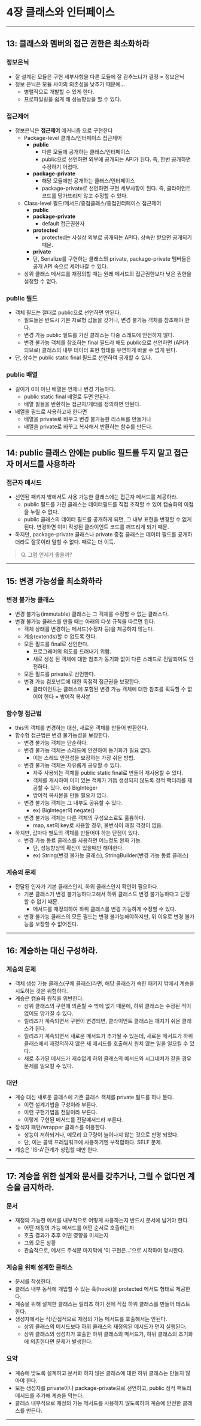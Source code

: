# 4장 클래스와 인터페이스
---

## 13: 클래스와 멤버의 접근 권한은 최소화하라
### 정보은닉
- 잘 설계된 모듈은 구현 세부사항을 다른 모듈에 잘 감추느냐가 결정 = 정보은닉
- 정보 은닉은 모듈 사이의 의존성을 낮추기 때문에...
    - 병렬적으로 개발할 수 있게 한다.
    - 프로파일링을 쉽게 해 성능향상을 할 수 있다.

### 접근제어
- 정보은닉은 **접근제어** 메커니즘 으로 구현한다
    - Package-level 클래스/인터페이스 접근제어
        - **public**
            - 다른 모듈에 공개하는 클래스/인터페이스
            - public으로 선언하면 외부에 공개되는 API가 된다. 즉, 한번 공개하면 수정하기 어렵다.
        - **package-private**
            - 해당 모듈에만 공개하는 클래스/인터페이스
            - package-private로 선언하면 구현 세부사항이 된다. 즉, 클라이언트 코드를 망가뜨리지 않고 수정할 수 있다.
    - Class-level 필드/메서드/중첩클래스/중첩인터페이스 접근제어
        - **public**
        - **package-private**
            - default 접근권한자
        - **protected**
            - protected는 사실상 외부로 공개되는 API다. 상속만 받으면 공개되기 때문.
        - **private**
        - 단, Serialize를 구현하는 클래스의 private, package-private 멤버들은 공개 API 속으로 세어나갈 수 있다.
    - 상위 클래스 메서드를 재정의할 때는 원래 메서드의 접근권한보다 낮은 권한을 설정할 수 없다.

### public 필드
- 객체 필드는 절대로 public으로 선언하면 안된다.
    - 필드들은 반드시 기본 자료형 값들을 갖거나, 변경 불가능 객체를 참조해야 한다.
    - 변경 가능 public 필드를 가진 클래스는 다중 스레드에 안전하지 않다.
    - 변경 불가능 객체를 참조하는 final 필드라 해도 public으로 선언하면 (API가 되므로) 클래스의 내부 데이터 포현 형태를 유연하게 바꿀 수 없게 된다.
- 단, 상수는 public static final 필드로 선언하여 공개할 수 있다.

### public 배열
- 길이가 0이 아닌 배열은 언제나 변경 가능하다.
    - public static final 배열로 두면 안된다.
    - 배열 필들을 반환하는 접근자/게터를 정의하면 안된다.
- 배열을 필드로 사용하고자 한다면
    - 배열을 private로 바꾸고 변경 불가능한 리스트를 만들거나
    - 배열을 private로 바꾸고 복사해서 반환하는 함수를 만든다.
---

## 14: public 클래스 안에는 public 필드를 두지 말고 접근자 메서드를 사용하라
### 접근자 메서드
- 선언된 패키지 밖에서도 사용 가능한 클래스에는 접근자 메서드를 제공하라.
    - public 필드를 가진 클래스는 데이터필드를 직접 조작할 수 있어 캡슐화의 이점을 누릴 수 없다.
    - public 클래스의 데이터 필드를 공개하게 되면, 그 내부 표현을 변경할 수 없게 된다. 변경하면 이미 작성된 클라이언트 코드를 깨뜨리게 되기 때문.
- 하지만, package-private 클래스나 private 중첩 클래스는 데이터 필드를 공개하더라도 잘못이라 말할 수 없다. 때로는 더 이득.
> Q. 그럼 언제가 좋을까?

---

## 15: 변경 가능성을 최소화하라
### 변경 불가능 클래스
- 변경 불가능(immutable) 클래스는 그 객체를 수정할 수 없는 클래스다.
- 변경 불가능 클래스를 만들 때는 아래의 다섯 규칙을 따르면 된다.
    - 객체 상태를 변경하는 메서드(수정자 등)을 제공하지 않는다.
    - 계승(extends)할 수 없도록 한다.
    - 모든 필드를 final로 선언한다.
        - 프로그래머의 의도를 드러내기 위함.
        - 새로 생성 된 객체에 대한 참조가 동기화 없이 다른 스레드로 전달되어도 안전하다.
    - 모든 필드를 private로 선언한다.
    - 변경 가능 컴포넌트에 대한 독점적 접근권을 보장한다.
        - 클라이언트는 클래스에 포함된 변경 가능 객체에 대한 참조를 획득할 수 없어야 한다 = 방어적 복사본

### 함수형 접근법
- this의 객체를 변경하는 대신, 새로운 객체를 만들어 반환한다.
- 함수형 접근법은 변경 불가능성을 보장한다.
    - 변경 불가능 객체는 단순하다.
    - 변경 불가능 객체는 스레드에 안전하여 동기화가 필요 없다.
        - 이는 스레드 안전성을 보장하는 가장 쉬운 방법.
    - 변경 불가능 객체는 자유롭게 공유할 수 있다.
        - 자주 사용되는 객체를 public static final로 만들어 재사용할 수 있다.
        - 객체를 캐시하여 이미 있는 객체가 거듭 생성되지 않도록 정적 팩터리를 제공할 수 있다. ex) BigInteger
        - 방어적 복사본을 만들 필요가 없다.
    - 변경 불가능 객체는 그 내부도 공유할 수 있다.
        - ex) BigInteger의 negate()
    - 변경 불가능 객체는 다른 객체의 구성요소로도 훌륭하다.
        - map, set의 key로 사용할 경우, 불변식이 깨질 걱정이 없음.
- 하지만, 값마다 별도의 객체를 만들어야 하는 단점이 있다.
    - 변경 가능 동료 클래스를 사용하면 어느정도 완화 가능.
        - 단, 성능향상의 확신이 있을때만 해야한다.
        - ex) String(변경 불가능 클래스), StringBuilder(변경 가능 동료 클래스)

### 계승의 문제
- 전달된 인자가 기본 클래스인지, 하위 클래스인지 확인이 필요하다.
    - 기본 클래스가 변경 불가능하다고해서 하위 클래스도 변경 불가능하다고 단정할 수 없기 때문.
        - 메서드를 재정의하여 하위 클래스를 변경 가능하게 수정할 수 있다.
    - 변경 불가능 클래스의 모든 필드는 변경 불가능해야하지만, 위 이유로 변경 불가능을 보장할 수 없어진다.
---

## 16: 계승하는 대신 구성하라.
### 계승의 문제
- 객체 생성 가능 클래스(구체 클래스)라면, 해당 클래스가 속한 패키지 밖에서 계승을 시도하는 것은 위험하다.
- 계승은 캡슐화 원칙을 위반한다.
    - 상위 클래스의 구현에 의존할 수 밖에 없기 때문에, 하위 클래스는 수정된 적이 없어도 망가질 수 있다.
    - 릴리즈가 계속되면서 구현이 변경되면, 클라이언트 클래스는 깨지기 쉬운 클래스가 된다.
    - 릴리즈가 계속되면서 새로운 메서드가 추가될 수 있는데, 새로운 메서드가 하위 클래스에서 재정의하지 않은 새 메서드를 호출해서 원치 않는 일을 일으킬 수 있다.
    - 새로 추가된 메서드가 재수없게 하위 클래스의 메서드와 시그네처가 같을 경우 문제를 일으킬 수 있다.

### 대안
- 계승 대신 새로운 클래스에 기존 클래스 객체를 private 필드를 하나 둔다.
    - 이런 설계기법을 구성이라 부른다.
    - 이런 구현기법을 전달이라 부른다.
    - 이렇게 구현된 메서드를 전달메서드라 부른다.
- 장식자 패턴/wrapper 클래스를 이용한다.
    - 성능이 저하되거나, 메모리 요구량이 늘어나지 않는 것으로 판명 되었다.
    - 단, 이는 콜백 프레임워크에 사용하기엔 부적합하다. SELF 문제.
- 계승은 'IS-A'관계가 성립할 때만 한다.
---

## 17: 계승을 위한 설계와 문서를 갖추거나, 그럴 수 없다면 계승을 금지하라.
### 문서
- 재정의 가능한 메서를 내부적으로 어떻게 사용하는지 반드시 문서에 남겨야 한다.
    - 어떤 재정의 가능 메서드를 어떤 순서로 호출하는지
    - 호출 결과가 추후 어떤 영향을 미치는지
    - 그외 모든 상황
    - 관습적으로, 메서드 주석문 마지막에 '이 구현은...'으로 시작하여 명시한다.

### 계승을 위해 설계한 클래스
- 문서를 작성한다.
- 클래스 내부 동작에 개입할 수 있는 훅(hook)을 protected 메서드 형태로 제공한다.
- 계승을 위해 설계한 클래스는 릴리즈 하기 전에 직접 하위 클래스를 만들어 테스트한다.
- 생성자에서는 직/간접적으로 재정의 가능 메서드를 호출해서는 안된다.
    - 상위 클래스의 메서드보다 하위 클래스의 재정의된 메서드가 먼저 실행된다.
    - 상위 클래스의 생성자가 호출한 하위 클래스의 메서드가, 하위 클래스의 초기화에 의존한다면 문제가 발생한다.

### 요약
- 계승에 맞도록 설계하고 문서화 하지 않은 클래스에 대한 하위 클래스는 만들지 않아야 한다.
- 모든 생성자를 private이나 package-private으로 선언하고, public 정적 팩토리 메서드를 추가해 계승을 막는다.
- 클래스 내부적으로 재정의 가능 메서드를 사용하지 않도록하여 계승에 안전한 클래스를 만든다.
---
